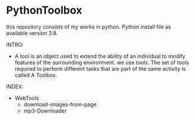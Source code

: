 # PythonToolbox
this repository consists of my works in python.
Python install file as available version 3.8.

INTRO:
 - A tool is an object used to extend the ability of an individual to modify features of the surrounding environment.
we use tools. The set of tools required to perform different tasks that are part of the same activity is called A Toolbox. 

INDEX:
 - WebTools
     - download-images-from-page
     - mp3-Downloader

